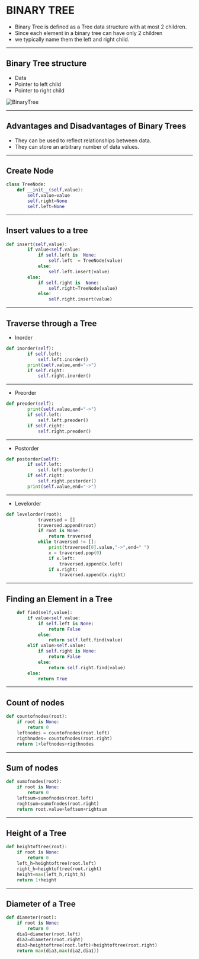 # BINARY TREE

- Binary Tree is defined as a Tree data structure with at most 2 children. 
- Since each element in a binary tree can have only 2 children
- we typically name them the left and right child.

---

## Binary Tree structure

- Data
- Pointer to left child
- Pointer to right child

![BinaryTree](https://cdn.programiz.com/sites/tutorial2program/files/binary-tree-representation_0.png)

---
## Advantages and Disadvantages of Binary Trees

- They can be used to reflect relationships between data.
- They can store an arbitrary number of data values.

---
## Create Node
```python
class TreeNode:
    def __init__(self,value):
        self.value=value
        self.right=None
        self.left=None
```
---

## Insert values to a tree
```python
def insert(self,value):
        if value<self.value:
            if self.left is  None:
                self.left  = TreeNode(value)
            else:
                self.left.insert(value)
        else:
            if self.right is  None:
                self.right=TreeNode(value)
            else:
                self.right.insert(value)
```
---
## Traverse through a Tree
- Inorder
```python
def inorder(self):
        if self.left:
            self.left.inorder()
        print(self.value,end="->")
        if self.right:
            self.right.inorder()
```
---
- Preorder
```python
def preoder(self):
        print(self.value,end="->")
        if self.left:
            self.left.preoder()
        if self.right:
            self.right.preoder()
```
---
- Postorder
```python
def postorder(self):
        if self.left:
            self.left.postorder()
        if self.right:
            self.right.postorder()
        print(self.value,end="->")
```
---
- Levelorder
```python
def levelorder(root):
            traversed = []
            traversed.append(root)
            if root is None:
                return traversed
            while traversed != []:
                print(traversed[0].value,"->",end=" ")
                x = traversed.pop(0) 
                if x.left:
                    traversed.append(x.left)
                if x.right:
                    traversed.append(x.right)
```
---
## Finding an Element in a Tree
```python
    def find(self,value):
        if value<self.value:
            if self.left is None:
                return False
            else:
                return self.left.find(value)
        elif value>self.value:
            if self.right is None:
                return False
            else:
                return self.right.find(value)
        else:
            return True
```
---
## Count of nodes
```python
def countofnodes(root):
    if root is None:
        return 0
    leftnodes = countofnodes(root.left)
    rigthnodes= countofnodes(root.right)
    return 1+leftnodes+rigthnodes
```
---
## Sum of nodes
```python
def sumofnodes(root):
    if root is None:
        return 0
    leftsum=sumofnodes(root.left)
    roghtsum=sumofnodes(root.right)
    return root.value+leftsum+rightsum
```
---
## Height of a Tree
```python
def heightoftree(root):
    if root is None:
        return 0
    left_h=heightoftree(root.left)
    right_h=heightoftree(root.right)
    height=max(left_h,right_h)
    return 1+height
```
---
## Diameter of a Tree
```python
def diameter(root):
    if root is None:
        return 0
    dia1=diameter(root.left)
    dia2=diameter(root.right)
    dia3=heightoftree(root.left)+heightoftree(root.right)
    return max(dia3,max(dia2,dia1))
```
